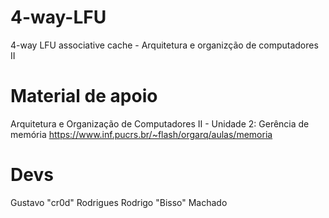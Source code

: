 # 4-way-LFU
4-way LFU associative cache - Arquitetura e organizção de computadores II

# Material de apoio

Arquitetura e Organização de Computadores II - Unidade 2: Gerência de memória https://www.inf.pucrs.br/~flash/orgarq/aulas/memoria

# Devs

Gustavo "cr0d" Rodrigues
Rodrigo "Bisso" Machado

